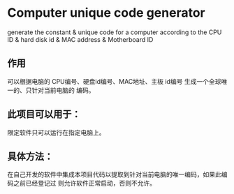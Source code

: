# Computer unique code generator
 generate the constant & unique code for a computer according to the CPU ID & hard disk id & MAC address & Motherboard ID 
 ## 作用
可以根据电脑的 CPU编号、硬盘id编号、MAC地址、主板 id编号 生成一个全球唯一的、只针对当前电脑的 编码。
 ## 此项目可以用于：
 限定软件只可以运行在指定电脑上。
 ## 具体方法：
 在自己开发的软件中集成本项目代码以提取到针对当前电脑的唯一编码，如果此编码之前已经登记过 则允许软件正常启动，否则不允许。
